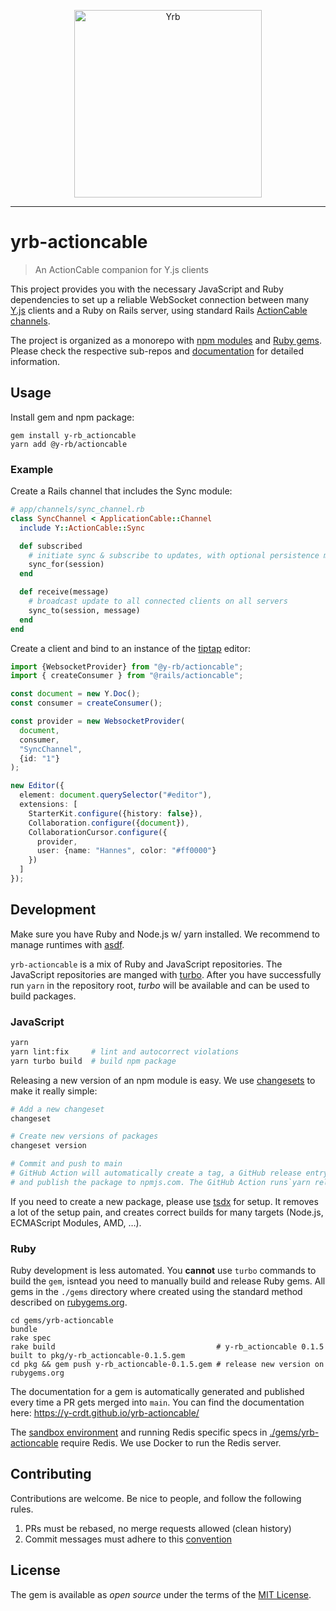 <p align="center">
  <img alt="Yrb" src="./docs/assets/logo.png" width="300" />
</p>

---

# yrb-actioncable

> An ActionCable companion for Y.js clients

This project provides you with the necessary JavaScript and Ruby dependencies to
set up a reliable WebSocket connection between many
[Y.js](https://github.com/yjs/yjs) clients and a Ruby on Rails server, using
standard Rails [ActionCable](https://guides.rubyonrails.org/action_cable_overview.html)
[channels](https://guides.rubyonrails.org/action_cable_overview.html#terminology-channels).

The project is organized as a monorepo with [npm modules](./packages) and
[Ruby gems](./gems). Please check the respective sub-repos and
[documentation](https://y-crdt.github.io/yrb-actioncable/) for detailed
information. 

## Usage

Install gem and npm package:

```
gem install y-rb_actioncable
yarn add @y-rb/actioncable
```

### Example

Create a Rails channel that includes the Sync module:

```ruby
# app/channels/sync_channel.rb
class SyncChannel < ApplicationCable::Channel
  include Y::ActionCable::Sync

  def subscribed
    # initiate sync & subscribe to updates, with optional persistence mechanism
    sync_for(session)
  end

  def receive(message)
    # broadcast update to all connected clients on all servers
    sync_to(session, message)
  end
end
```

Create a client and bind to an instance of the [tiptap](https://tiptap.dev/)
editor:

```typescript
import {WebsocketProvider} from "@y-rb/actioncable";
import { createConsumer } from "@rails/actioncable";

const document = new Y.Doc();
const consumer = createConsumer();

const provider = new WebsocketProvider(
  document,
  consumer,
  "SyncChannel",
  {id: "1"}
);

new Editor({
  element: document.querySelector("#editor"),
  extensions: [
    StarterKit.configure({history: false}),
    Collaboration.configure({document}),
    CollaborationCursor.configure({
      provider,
      user: {name: "Hannes", color: "#ff0000"}
    })
  ]
});
```

## Development

Make sure you have Ruby and Node.js w/ yarn installed. We recommend to manage
runtimes with [asdf](https://asdf-vm.com/).

`yrb-actioncable` is a mix of Ruby and JavaScript repositories. The JavaScript
repositories are manged with [turbo](https://turbo.build/repo).
After you have successfully run `yarn` in the repository root, _turbo_ will be
available and can be used to build packages.

### JavaScript

```bash
yarn
yarn lint:fix     # lint and autocorrect violations
yarn turbo build  # build npm package
```

Releasing a new version of an npm module is easy. We use
[changesets](https://github.com/changesets/changesets/blob/main/docs/intro-to-using-changesets.md)
to make it really simple:

```bash
# Add a new changeset
changeset

# Create new versions of packages
changeset version

# Commit and push to main
# GitHub Action will automatically create a tag, a GitHub release entry, build
# and publish the package to npmjs.com. The GitHub Action runs`yarn release`.
```

If you need to create a new package, please use [tsdx](https://tsdx.io/) for
setup. It removes a lot of the setup pain, and creates correct builds for
many targets (Node.js, ECMAScript Modules, AMD, …).

### Ruby

Ruby development is less automated. You **cannot** use `turbo` commands to build
the `gem`, isntead you need to manually build and release Ruby gems. All gems
in the `./gems` directory where created using the standard method described on
[rubygems.org](https://guides.rubygems.org/make-your-own-gem/).

```
cd gems/yrb-actioncable
bundle
rake spec
rake build                                    # y-rb_actioncable 0.1.5 built to pkg/y-rb_actioncable-0.1.5.gem
cd pkg && gem push y-rb_actioncable-0.1.5.gem # release new version on rubygems.org
```

The documentation for a gem is automatically generated and published every time
a PR gets merged into `main`. You can find the documentation here:
https://y-crdt.github.io/yrb-actioncable/

The [sandbox environment](./examples/collaborative-text-editor) and running
Redis specific specs in [./gems/yrb-actioncable](./gems/yrb-actioncable) require
Redis. We use Docker to run the Redis server.

## Contributing

Contributions are welcome. Be nice to people, and follow the following rules.

1. PRs must be rebased, no merge requests allowed (clean history)
2. Commit messages must adhere to this [convention](https://github.com/angular/angular/blob/main/CONTRIBUTING.md#commit)

## License

The gem is available as *open source* under the terms of the
[MIT License](https://opensource.org/licenses/MIT).

